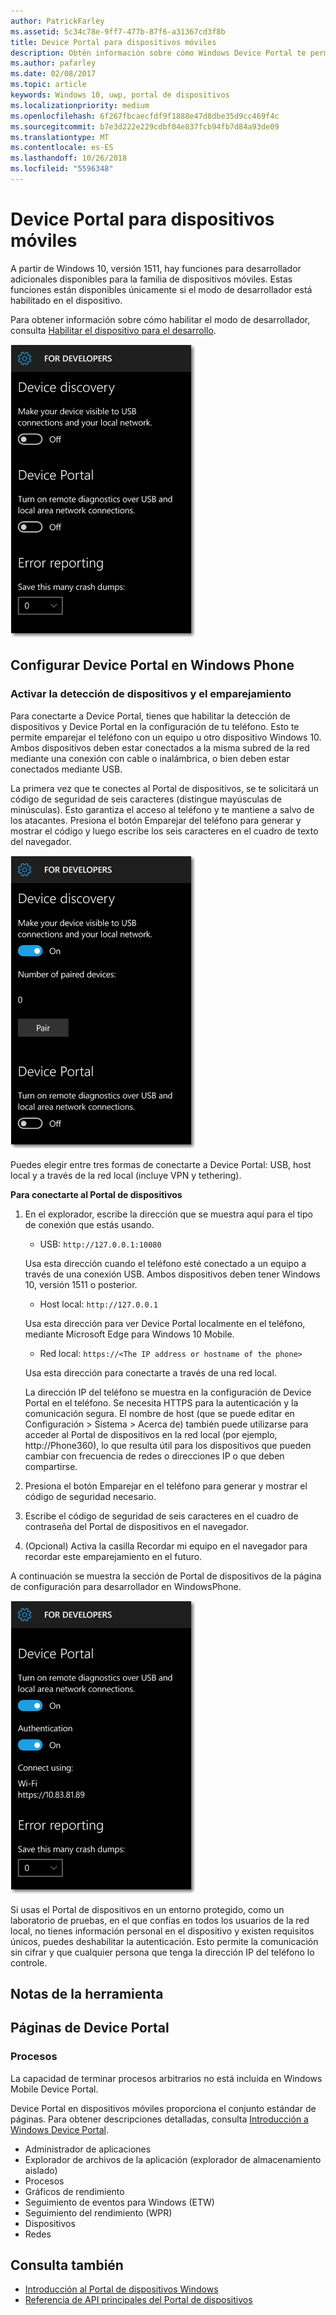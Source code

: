 ```yaml
---
author: PatrickFarley
ms.assetid: 5c34c78e-9ff7-477b-87f6-a31367cd3f8b
title: Device Portal para dispositivos móviles
description: Obtén información sobre cómo Windows Device Portal te permite configurar y administrar el dispositivo móvil de forma remota.
ms.author: pafarley
ms.date: 02/08/2017
ms.topic: article
keywords: Windows 10, uwp, portal de dispositivos
ms.localizationpriority: medium
ms.openlocfilehash: 6f267fbcaecfdf9f1888e47d8dbe35d9cc469f4c
ms.sourcegitcommit: b7e3d222e229cdbf04e837fcb94fb7d84a93de09
ms.translationtype: MT
ms.contentlocale: es-ES
ms.lasthandoff: 10/26/2018
ms.locfileid: "5596348"
---
```

# <a name="device-portal-for-mobile"></a>Device Portal para dispositivos móviles

A partir de Windows 10, versión 1511, hay funciones para desarrollador adicionales disponibles para la familia de dispositivos móviles. Estas funciones están disponibles únicamente si el modo de desarrollador está habilitado en el dispositivo.

Para obtener información sobre cómo habilitar el modo de desarrollador, consulta [Habilitar el dispositivo para el desarrollo](../get-started/enable-your-device-for-development.md).

![Configuración de Device Portal](images/device-portal/mob-dev-mode-options.png)

## <a name="set-up-device-portal-on-windows-phone"></a>Configurar Device Portal en Windows Phone

### <a name="turn-on-device-discovery-and-pairing"></a>Activar la detección de dispositivos y el emparejamiento

Para conectarte a Device Portal, tienes que habilitar la detección de dispositivos y Device Portal en la configuración de tu teléfono. Esto te permite emparejar el teléfono con un equipo u otro dispositivo Windows 10. Ambos dispositivos deben estar conectados a la misma subred de la red mediante una conexión con cable o inalámbrica, o bien deben estar conectados mediante USB.

La primera vez que te conectes al Portal de dispositivos, se te solicitará un código de seguridad de seis caracteres (distingue mayúsculas de minúsculas). Esto garantiza el acceso al teléfono y te mantiene a salvo de los atacantes. Presiona el botón Emparejar del teléfono para generar y mostrar el código y luego escribe los seis caracteres en el cuadro de texto del navegador.

![Configuración de la detección de dispositivos en el modo de desarrollador](images/device-portal/mob-dev-mode-pairing.png)

Puedes elegir entre tres formas de conectarte a Device Portal: USB, host local y a través de la red local (incluye VPN y tethering).

**Para conectarte al Portal de dispositivos**

1. En el explorador, escribe la dirección que se muestra aquí para el tipo de conexión que estás usando.

    - USB:  `http://127.0.0.1:10080`

    Usa esta dirección cuando el teléfono esté conectado a un equipo a través de una conexión USB. Ambos dispositivos deben tener Windows 10, versión 1511 o posterior.
    
    - Host local: `http://127.0.0.1`

    Usa esta dirección para ver Device Portal localmente en el teléfono, mediante Microsoft Edge para Windows 10 Mobile.
    
    - Red local:  `https://<The IP address or hostname of the phone>`

    Usa esta dirección para conectarte a través de una red local.

    La dirección IP del teléfono se muestra en la configuración de Device Portal en el teléfono. Se necesita HTTPS para la autenticación y la comunicación segura. El nombre de host (que se puede editar en Configuración > Sistema > Acerca de) también puede utilizarse para acceder al Portal de dispositivos en la red local (por ejemplo, http://Phone360), lo que resulta útil para los dispositivos que pueden cambiar con frecuencia de redes o direcciones IP o que deben compartirse. 

2. Presiona el botón Emparejar en el teléfono para generar y mostrar el código de seguridad necesario.

3. Escribe el código de seguridad de seis caracteres en el cuadro de contraseña del Portal de dispositivos en el navegador.

4. (Opcional) Activa la casilla Recordar mi equipo en el navegador para recordar este emparejamiento en el futuro.

A continuación se muestra la sección de Portal de dispositivos de la página de configuración para desarrollador en WindowsPhone.

![Configuración de Portal de dispositivos](images/device-portal/mob-dev-mode-portal.png)

Si usas el Portal de dispositivos en un entorno protegido, como un laboratorio de pruebas, en el que confías en todos los usuarios de la red local, no tienes información personal en el dispositivo y existen requisitos únicos, puedes deshabilitar la autenticación. Esto permite la comunicación sin cifrar y que cualquier persona que tenga la dirección IP del teléfono lo controle.

## <a name="tool-notes"></a>Notas de la herramienta

## <a name="device-portal-pages"></a>Páginas de Device Portal
### <a name="processes"></a>Procesos

La capacidad de terminar procesos arbitrarios no está incluida en Windows Mobile Device Portal. 

Device Portal en dispositivos móviles proporciona el conjunto estándar de páginas. Para obtener descripciones detalladas, consulta [Introducción a Windows Device Portal](device-portal.md).

- Administrador de aplicaciones
- Explorador de archivos de la aplicación (explorador de almacenamiento aislado)
- Procesos
- Gráficos de rendimiento
- Seguimiento de eventos para Windows (ETW)
- Seguimiento del rendimiento (WPR) 
- Dispositivos
- Redes

## <a name="see-also"></a>Consulta también

* [Introducción al Portal de dispositivos Windows](device-portal.md)
* [Referencia de API principales del Portal de dispositivos](https://docs.microsoft.com/windows/uwp/debug-test-perf/device-portal-api-core)